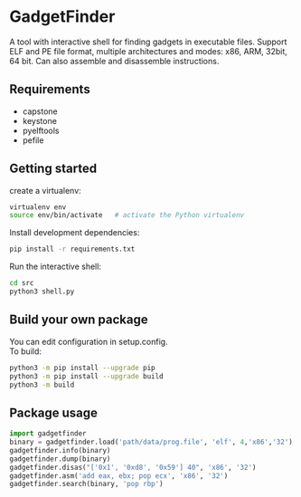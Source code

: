 # GadgetFinder
A tool with interactive shell for finding gadgets in executable files. 
Support ELF and PE file format, multiple architectures and modes: x86, ARM, 32bit, 64 bit.
Can also assemble and disassemble instructions.


## Requirements
+ capstone
+ keystone
+ pyelftools
+ pefile

## Getting started
create a virtualenv:
```bash
virtualenv env            
source env/bin/activate   # activate the Python virtualenv 
```

Install development dependencies:
```bash
pip install -r requirements.txt
```

Run the interactive shell:
```bash
cd src
python3 shell.py
```

## Build your own package
You can edit configuration in setup.config.\
To build:
```bash
python3 -m pip install --upgrade pip
python3 -m pip install --upgrade build
python3 -m build
```

## Package usage
```python
import gadgetfinder
binary = gadgetfinder.load('path/data/prog.file', 'elf', 4,'x86','32')
gadgetfinder.info(binary)
gadgetfinder.dump(binary)
gadgetfinder.disas("['0x1', '0xd8', '0x59'] 40", 'x86', '32')
gadgetfinder.asm('add eax, ebx; pop ecx', 'x86', '32')
gadgetfinder.search(binary, 'pop rbp')
```
